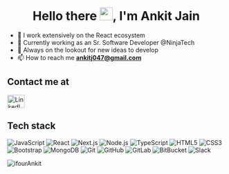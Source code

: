 <h1 align="center">Hello there <img src="https://raw.githubusercontent.com/MartinHeinz/MartinHeinz/master/wave.gif" height="30px">, I'm Ankit Jain</h1>

- 🔭 I work extensively on the React ecosystem
- 🌱 Currently working as an Sr. Software Developer @NinjaTech
- 🤔 Always on the lookout for new ideas to develop
- 📫 How to reach me **ankitj047@gmail.com**

## Contact me at

<p align="left"><a href="https://www.linkedin.com/in/ankit-jain-0705a1110" target="_blank" rel="noopener noreferrer">
  <img align="center" src="https://cdn.jsdelivr.net/npm/simple-icons@3.0.1/icons/linkedin.svg" alt="LinkedIn" height="30" width="40" />
</a>
</p>

## Tech stack

![JavaScript](https://img.shields.io/badge/-JavaScript-black?style=flat-square&logo=javascript)
![React](https://img.shields.io/badge/-React-black?style=flat-square&logo=react)
![Next.js](https://img.shields.io/badge/-Next.js-black?style=flat-square&logo=Next.js)
![Node.js](https://img.shields.io/badge/-Node.js-black?style=flat-square&logo=Node.js)
![TypeScript](https://img.shields.io/badge/-TypeScript-black?style=flat-square&logo=typescript)
![HTML5](https://img.shields.io/badge/-HTML5-E34F26?style=flat-square&logo=html5&logoColor=white)
![CSS3](https://img.shields.io/badge/-CSS3-1572B6?style=flat-square&logo=css3)
![Bootstrap](https://img.shields.io/badge/-Bootstrap-black?style=flat-square&logo=bootstrap)
![MongoDB](https://img.shields.io/badge/-MongoDB-black?style=flat-square&logo=mongodb)
![Git](https://img.shields.io/badge/-Git-black?style=flat-square&logo=git)
![GitHub](https://img.shields.io/badge/-GitHub-181717?style=flat-square&logo=github)
![GitLab](https://img.shields.io/badge/-GitLab-FCA121?style=flat-square&logo=gitlab)
![BitBucket](https://img.shields.io/badge/-BitBucket-darkblue?style=flat-square&logo=bitbucket)
![Slack](https://img.shields.io/badge/-Slack-black?style=flat-square&logo=slack)

<p align="left"> <img src="https://komarev.com/ghpvc/?username=Ankitj047&label=Profile%20views&color=0e75b6&style=flat" alt="ifourAnkit" /> </p>
